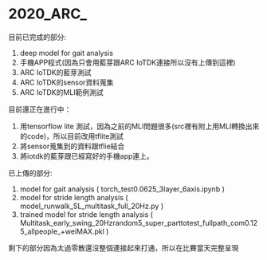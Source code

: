 # 2020_ARC_
目前已完成的部分:
1. deep model for gait analysis
2. 手機APP程式(因為只會用藍芽跟ARC IoTDK連接所以沒有上傳到這裡)
3. ARC IoTDK的藍芽測試
4. ARC IoTDK的sensor資料蒐集
5. ARC IoTDK的MLI範例測試

目前還正在進行中：
1. 用tensorflow lite 測試，因為之前的MLI問題很多(src裡有附上用MLI轉換出來的code)，所以目前改用tflite測試
2. 將sensor蒐集到的資料跟tflie結合
3. 將iotdk的藍芽跟已經寫好的手機app連上。

已上傳的部分:
1. model for gait analysis ( torch_test0.0625_3layer_6axis.ipynb )
2. model for stride length analysis ( model_runwalk_SL_multitask_full_20Hz.py )
3. trained model for stride length analysis ( Multitask_early_swing_20Hzrandom5_super_parttotest_fullpath_com0.125_allpeople_+weiMAX.pkl )


剩下的部分因為太過零散還沒整個連接起來打通，所以在比賽當天完整呈現
